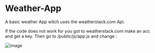 # Weather-App

A basic weather App witch uses the weatherstack.com Api.

If the code does not work for you got to weatherstack.com make an acc and get a key.
Then go to /public/js/app.js and change :

![image](https://user-images.githubusercontent.com/50263561/113032342-73df4280-9198-11eb-8e28-98e0ee0ef941.png)
